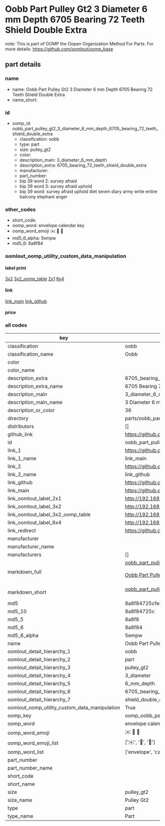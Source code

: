 # Oobb Part Pulley Gt2 3 Diameter 6 mm Depth 6705 Bearing 72 Teeth Shield Double Extra  

note: This is part of OOMP the Oopen Organization Method For Parts. For more details: https://github.com/oomlout/oomp_base

##  part details
  







### name
* name: Oobb Part Pulley Gt2 3 Diameter 6 mm Depth 6705 Bearing 72 Teeth Shield Double Extra
* name_short: 
### id
* oomp_id: oobb_part_pulley_gt2_3_diameter_6_mm_depth_6705_bearing_72_teeth_shield_double_extra
  * classification: oobb
  * type: part
  * size: pulley_gt2
  * color: 
  * description_main: 3_diameter_6_mm_depth
  * description_extra: 6705_bearing_72_teeth_shield_double_extra
  * manufacturer: 
  * part_number: 
  * bip 39 word 2: survey afraid
  * bip 39 word 3: survey afraid uphold
  * bip 39 word: survey afraid uphold diet seven diary army write entire balcony elephant anger

### other_codes
* short_code: 
* oomp_word: envelope calendar key
* oomp_word_emoji :envelope: :calendar: :key:
* md5_6_alpha: 5empw
* md5_6: 8a8f84






### oomlout_oomp_utility_custom_data_manipulation
#### label print
[3x2](http://192.168.1.245:1112/?label=oomp%205empw)
[3x2_oomp_table](http://192.168.1.108:1112/?label=oomp%205empw)
[2x1](http://192.168.1.242:1112/?label=oomp%205empw)
[6x4](http://192.168.1.55:1112/?label=oomp%205empw)    

#### link

[link_main](https://github.com/oomlout/oomlout_oomp_version_1_messy/tree/main/parts/oobb_part_pulley_gt2_3_diameter_6_mm_depth_6705_bearing_72_teeth_shield_double_extra) [link_github](https://github.com/oomlout/oomlout_oomp_version_1_messy/tree/main/parts/oobb_part_pulley_gt2_3_diameter_6_mm_depth_6705_bearing_72_teeth_shield_double_extra)                             

#### price







### all codes 
| key | value |  
| --- | --- |  
| classification | oobb |  
| classification_name | Oobb |  
| color |  |  
| color_name |  |  
| description_extra | 6705_bearing_72_teeth_shield_double_extra |  
| description_extra_name | 6705 Bearing 72 Teeth Shield Double Extra |  
| description_main | 3_diameter_6_mm_depth |  
| description_main_name | 3 Diameter 6 mm Depth |  
| description_or_color | 36 |  
| directory | parts/oobb_part_pulley_gt2_3_diameter_6_mm_depth_6705_bearing_72_teeth_shield_double_extra |  
| distributors | [] |  
| github_link | https://github.com/oomlout/oomlout_oomp_part_src/tree/main/parts/oobb_part_pulley_gt2_3_diameter_6_mm_depth_6705_bearing_72_teeth_shield_double_extra |  
| id | oobb_part_pulley_gt2_3_diameter_6_mm_depth_6705_bearing_72_teeth_shield_double_extra |  
| link_1 | https://github.com/oomlout/oomlout_oomp_version_1_messy/tree/main/parts/oobb_part_pulley_gt2_3_diameter_6_mm_depth_6705_bearing_72_teeth_shield_double_extra |  
| link_1_name | link_main |  
| link_2 | https://github.com/oomlout/oomlout_oomp_version_1_messy/tree/main/parts/oobb_part_pulley_gt2_3_diameter_6_mm_depth_6705_bearing_72_teeth_shield_double_extra |  
| link_2_name | link_github |  
| link_github | https://github.com/oomlout/oomlout_oomp_version_1_messy/tree/main/parts/oobb_part_pulley_gt2_3_diameter_6_mm_depth_6705_bearing_72_teeth_shield_double_extra |  
| link_main | https://github.com/oomlout/oomlout_oomp_version_1_messy/tree/main/parts/oobb_part_pulley_gt2_3_diameter_6_mm_depth_6705_bearing_72_teeth_shield_double_extra |  
| link_oomlout_label_2x1 | http://192.168.1.242:1112/?label=oomp%205empw |  
| link_oomlout_label_3x2 | http://192.168.1.245:1112/?label=oomp%205empw |  
| link_oomlout_label_3x2_oomp_table | http://192.168.1.108:1112/?label=oomp%205empw |  
| link_oomlout_label_6x4 | http://192.168.1.55:1112/?label=oomp%205empw |  
| link_redirect | https://github.com/oomlout/oomlout_oomp_version_1_messy/tree/main/parts/oobb_part_pulley_gt2_3_diameter_6_mm_depth_6705_bearing_72_teeth_shield_double_extra |  
| manufacturer |  |  
| manufacturer_name |  |  
| manufacturers | [] |  
| markdown_full | [oobb_part_pulley_gt2_3_diameter_6_mm_depth_6705_bearing_72_teeth_shield_double_extra](none)<br>[](none)<br>[Oobb Part Pulley Gt2 3 Diameter 6 Mm Depth 6705 Bearing 72 Teeth Shield Double Extra](none)<br><br> |  
| markdown_short | [oobb_part_pulley_gt2_3_diameter_6_mm_depth_6705_bearing_72_teeth_shield_double_extra](none)<br><br> |  
| md5 | 8a8f84725cfe8180f56253dbdd8126d5 |  
| md5_10 | 8a8f84725c |  
| md5_5 | 8a8f8 |  
| md5_6 | 8a8f84 |  
| md5_6_alpha | 5empw |  
| name | Oobb Part Pulley Gt2 3 Diameter 6 mm Depth 6705 Bearing 72 Teeth Shield Double Extra |  
| oomlout_detail_hierarchy_1 | oobb |  
| oomlout_detail_hierarchy_2 | part |  
| oomlout_detail_hierarchy_3 | pulley_gt2 |  
| oomlout_detail_hierarchy_4 | 3_diameter |  
| oomlout_detail_hierarchy_5 | 6_mm_depth |  
| oomlout_detail_hierarchy_6 | 6705_bearing_72_teeth |  
| oomlout_detail_hierarchy_7 | shield_double_extra |  
| oomlout_oomp_utility_custom_data_manipulation | True |  
| oomp_key | oomp_oobb_part_pulley_gt2_3_diameter_6_mm_depth_6705_bearing_72_teeth_shield_double_extra |  
| oomp_word | envelope calendar key |  
| oomp_word_emoji | :envelope: :calendar: :key: |  
| oomp_word_emoji_list | [':envelope:', ':calendar:', ':key:'] |  
| oomp_word_list | ['envelope', 'calendar', 'key'] |  
| part_number |  |  
| part_number_name |  |  
| short_code |  |  
| short_name |  |  
| size | pulley_gt2 |  
| size_name | Pulley Gt2 |  
| type | part |  
| type_name | Part |  
